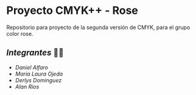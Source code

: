 # Proyecto CMYK++ - Rose

Repositorio para proyecto de la segunda versión de CMYK, para el grupo color rose.

## ***Integrantes*** :student:

 * _Daniel Alfaro_
 * _Maria Laura Ojeda_
 * _Derlys Dominguez_
 * _Alan Rios_
 
